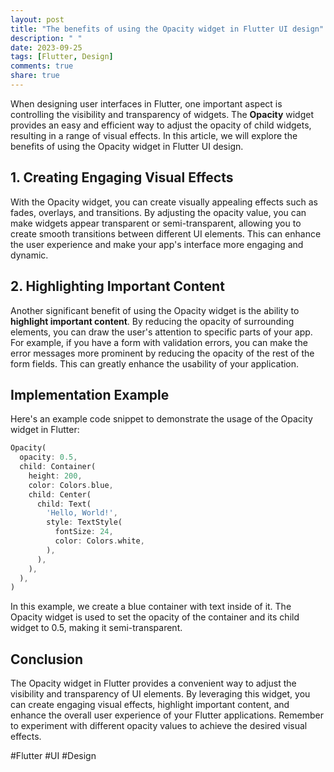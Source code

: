 ```yaml
---
layout: post
title: "The benefits of using the Opacity widget in Flutter UI design"
description: " "
date: 2023-09-25
tags: [Flutter, Design]
comments: true
share: true
---
```


When designing user interfaces in Flutter, one important aspect is controlling the visibility and transparency of widgets. The **Opacity** widget provides an easy and efficient way to adjust the opacity of child widgets, resulting in a range of visual effects. In this article, we will explore the benefits of using the Opacity widget in Flutter UI design.

## 1. Creating Engaging Visual Effects

With the Opacity widget, you can create visually appealing effects such as fades, overlays, and transitions. By adjusting the opacity value, you can make widgets appear transparent or semi-transparent, allowing you to create smooth transitions between different UI elements. This can enhance the user experience and make your app's interface more engaging and dynamic.

## 2. Highlighting Important Content

Another significant benefit of using the Opacity widget is the ability to **highlight important content**. By reducing the opacity of surrounding elements, you can draw the user's attention to specific parts of your app. For example, if you have a form with validation errors, you can make the error messages more prominent by reducing the opacity of the rest of the form fields. This can greatly enhance the usability of your application.

## Implementation Example

Here's an example code snippet to demonstrate the usage of the Opacity widget in Flutter:

```dart
Opacity(
  opacity: 0.5,
  child: Container(
    height: 200,
    color: Colors.blue,
    child: Center(
      child: Text(
        'Hello, World!',
        style: TextStyle(
          fontSize: 24,
          color: Colors.white,
        ),
      ),
    ),
  ),
)
```

In this example, we create a blue container with text inside of it. The Opacity widget is used to set the opacity of the container and its child widget to 0.5, making it semi-transparent.

## Conclusion

The Opacity widget in Flutter provides a convenient way to adjust the visibility and transparency of UI elements. By leveraging this widget, you can create engaging visual effects, highlight important content, and enhance the overall user experience of your Flutter applications. Remember to experiment with different opacity values to achieve the desired visual effects. 

#Flutter #UI #Design